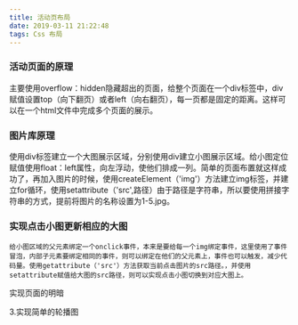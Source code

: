 ```yaml
---
title: 活动页布局
date: 2019-03-11 21:22:48
tags: Css 布局
---
```

### 活动页面的原理
  主要使用overflow：hidden隐藏超出的页面，给整个页面在一个div标签中，div赋值设置top（向下翻页）或者left（向右翻页），每一页都是固定的距离。这样可以在一个html文件中完成多个页面的展示。
### 图片库原理
  使用div标签建立一个大图展示区域，分别使用div建立小图展示区域。给小图定位赋值使用float：left属性，向左浮动，使他们排成一列。简单的页面布置就这样成功了，再加入图片的时候，使用createElement（'img'）方法建立img标签，并建立for循环，使用setattribute（'src',路径）由于路径是字符串，所以要使用拼接字符串的方式，提前将图片的名称设置为1-5.jpg。

### 实现点击小图更新相应的大图
    给小图区域的父元素绑定一个onclick事件，本来是要给每一个img绑定事件，这里使用了事件冒泡，内部子元素要绑定相同的事件，则可以绑定在他们的父元素上，事件也可以触发，减少代码量。使用getattribute（'src'）方法获取当前点击图片的src路径。，并使用setattribute赋值给大图的src路径，则可以实现点击小图切换到对应大图上。

  实现页面的明暗

3.实现简单的轮播图